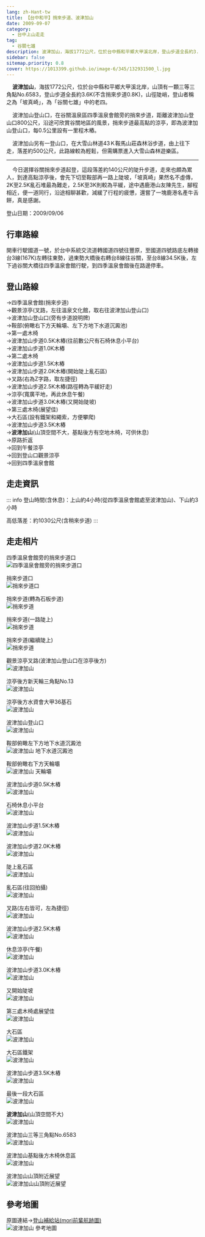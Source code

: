 ```yaml
---
lang: zh-Hant-tw
title: 【台中和平】捎來步道、波津加山
date: 2009-09-07
category: 
  - 台中上山走走
tag:
  - 谷關七雄
description: 波津加山，海拔1772公尺，位於台中縣和平鄉大甲溪北岸，登山步道全長約3.6K(不含捎來步道0.8K)，山徑陡峭，登山者稱之為「坡真崎」，為「谷關七雄」中的老四。波津加山登山口，在谷關溫泉區四季溫泉會館旁的捎來步道，距離波津加山登山口800公尺，沿途可欣賞谷關地區的風景，捎來步道最高點的涼亭，即為波津加山登山口。
sidebar: false
sitemap.priority: 0.8
cover: https://1013399.github.io/image-6/345/132931500_l.jpg
---
```


    **波津加山**，海拔1772公尺，位於台中縣和平鄉大甲溪北岸，山頂有一顆三等三角點No.6583，登山步道全長約3.6K(不含捎來步道0.8K)，山徑陡峭，登山者稱之為「坡真崎」，為「谷關七雄」中的老四。  

    波津加山登山口，在谷關溫泉區四季溫泉會館旁的捎來步道，距離波津加山登山口800公尺，沿途可欣賞谷關地區的風景，捎來步道最高點的涼亭，即為波津加山登山口，每0.5公里設有一里程木樁。  
<!-- more -->

    波津加山另有一登山口，在大雪山林道43Ｋ鞍馬山莊森林浴步道，由上往下走，落差約500公尺，此路線較為輕鬆，但需購票進入大雪山森林遊樂區。  

----

    今日選擇谷關捎來步道起登，這段落差約140公尺的陡升步道，走來也頗為累人，到達高點涼亭後，會先下切至鞍部再一路上陡坡，「坡真崎」果然名不虛傳，2K至2.5K亂石堆最為難走，2.5K至3K則較為平緩，途中遇鹿港山友陳先生，腳程相近，便一道同行，沿途相聊甚歡，減緩了行程的疲憊，還嘗了一塊鹿港名產牛舌餅，真是感謝。

登山日期：2009/09/06

## 行車路線
開車行駛國道一號，於台中系統交流道轉國道四號往豐原，至國道四號路底左轉接台3線(167K)左轉往東勢，過東勢大橋後右轉台8線往谷關，至台8線34.5K後，左下過谷關大橋往四季溫泉會館行駛，到四季溫泉會館後在路邊停車。

## 登山路線
→四季溫泉會館(捎來步道)  
→觀景涼亭(叉路，左往溫泉文化館，取右往波津加山登山口)  
→波津加山登山口(旁有步道說明牌)  
→鞍部(俯瞰右下方天輪壩、左下方地下水道沉澱池)  
→第一處木椅  
→波津加山步道0.5K木樁(往前數公尺有石椅休息小平台)  
→波津加山步道1.0K木樁  
→第二處木椅  
→波津加山步道1.5K木樁  
→波津加山步道2.0K木樁(開始陡上亂石區)  
→叉路(右為Z字路，取左捷徑)  
→波津加山步道2.5K木樁(路徑轉為平緩好走)  
→涼亭(寬廣平地，再此休息午餐)  
→波津加山步道3.0K木樁(又開始陡坡)  
→第三處木椅(展望佳)  
→大石區(設有鐵架和繩索，方便攀爬)  
→波津加山步道3.5K木樁  
→**波津加山**(山頂空間不大，基點後方有空地木椅，可供休息)  
→原路折返  
→回到午餐涼亭  
→回到登山口觀景涼亭  
→回到四季溫泉會館


## 走走資訊
::: info
登山時間(含休息)：上山約4小時(從四季溫泉會館處至波津加山)、下山約3小時

高低落差：約1030公尺(含稍來步道)
:::

## 走走相片
四季溫泉會館旁的捎來步道口  
![四季溫泉會館旁的捎來步道口](https://1013399.github.io/image-6/345/132931520_l.jpg)

捎來步道口  
![捎來步道口](https://1013399.github.io/image-6/345/132931523_l.jpg)

捎來步道(轉為石板步道)  
![捎來步道](https://1013399.github.io/image-6/345/132931525_l.jpg)

捎來步道(一路陡上)  
![捎來步道](https://1013399.github.io/image-6/345/132931527_l.jpg)

捎來步道(繼續陡上)  
![捎來步道](https://1013399.github.io/image-6/345/132931572_l.jpg)

觀景涼亭叉路(波津加山登山口在涼亭後方)  
![波津加山](https://1013399.github.io/image-6/345/132931580_l.jpg)

涼亭後方新天輪三角點No.13  
![波津加山](https://1013399.github.io/image-6/345/132931586_l.jpg)

涼亭後方水資會大甲36基石  
![波津加山](https://1013399.github.io/image-6/345/132931629_l.jpg)

波津加山登山口  
![波津加山](https://1013399.github.io/image-6/345/132931635_l.jpg)

鞍部俯瞰左下方地下水道沉澱池  
![波津加山 地下水道沉澱池](https://1013399.github.io/image-6/345/132931639_l.jpg)

鞍部俯瞰右下方天輪壩  
![波津加山 天輪壩](https://1013399.github.io/image-6/345/132931645_l.jpg)

波津加山步道0.5K木樁  
![波津加山](https://1013399.github.io/image-6/345/132931648_l.jpg)

石椅休息小平台  
![波津加山](https://1013399.github.io/image-6/345/132931655_l.jpg)

波津加山步道1.5K木樁  
![波津加山](https://1013399.github.io/image-6/345/132931663_l.jpg)

波津加山步道2.0K木樁  
![波津加山](https://1013399.github.io/image-6/345/132931702_l.jpg)

陡上亂石區  
![波津加山](https://1013399.github.io/image-6/345/132931708_l.jpg)

亂石區(往回拍攝)  
![波津加山](https://1013399.github.io/image-6/345/132931716_l.jpg)

叉路(左右皆可，左為捷徑)  
![波津加山](https://1013399.github.io/image-6/345/132931756_l.jpg)

波津加山步道2.5K木樁  
![波津加山](https://1013399.github.io/image-6/345/132931759_l.jpg)

休息涼亭(午餐)  
![波津加山](https://1013399.github.io/image-6/345/132931763_l.jpg)

波津加山步道3.0K木樁  
![波津加山](https://1013399.github.io/image-6/345/132931767_l.jpg)

又開始陡坡  
![波津加山](https://1013399.github.io/image-6/345/132931868_l.jpg)

第三處木椅處展望佳  
![波津加山](https://1013399.github.io/image-6/345/132931872_l.jpg)

大石區  
![波津加山](https://1013399.github.io/image-6/345/132931940_l.jpg)

大石區鐵架  
![波津加山](https://1013399.github.io/image-6/345/132931956_l.jpg)

波津加山步道3.5K木樁  
![波津加山](https://1013399.github.io/image-6/345/132932063_l.jpg)

最後一段大石區  
![波津加山](https://1013399.github.io/image-6/345/132932077_l.jpg)

**波津加山**(山頂空間不大)  
![波津加山](https://1013399.github.io/image-6/345/132932081_l.jpg)

波津加山三等三角點No.6583  
![波津加山](https://1013399.github.io/image-6/345/132932085_l.jpg)

波津加山基點後方木椅休息區  
![波津加山](https://1013399.github.io/image-6/345/132932088_l.jpg)

波津加山山頂附近展望  
![波津加山山頂附近展望](https://1013399.github.io/image-6/345/132931500_l.jpg)

## 參考地圖
原圖連結→[登山補給站(mori前輩航跡圖)](http://www.keepon.com.tw/ActiveSite/Article/One.asp?ArticleID=14782)  
![波津加山 參考地圖](https://1013399.github.io/image-6/345/132932199_l.jpg)